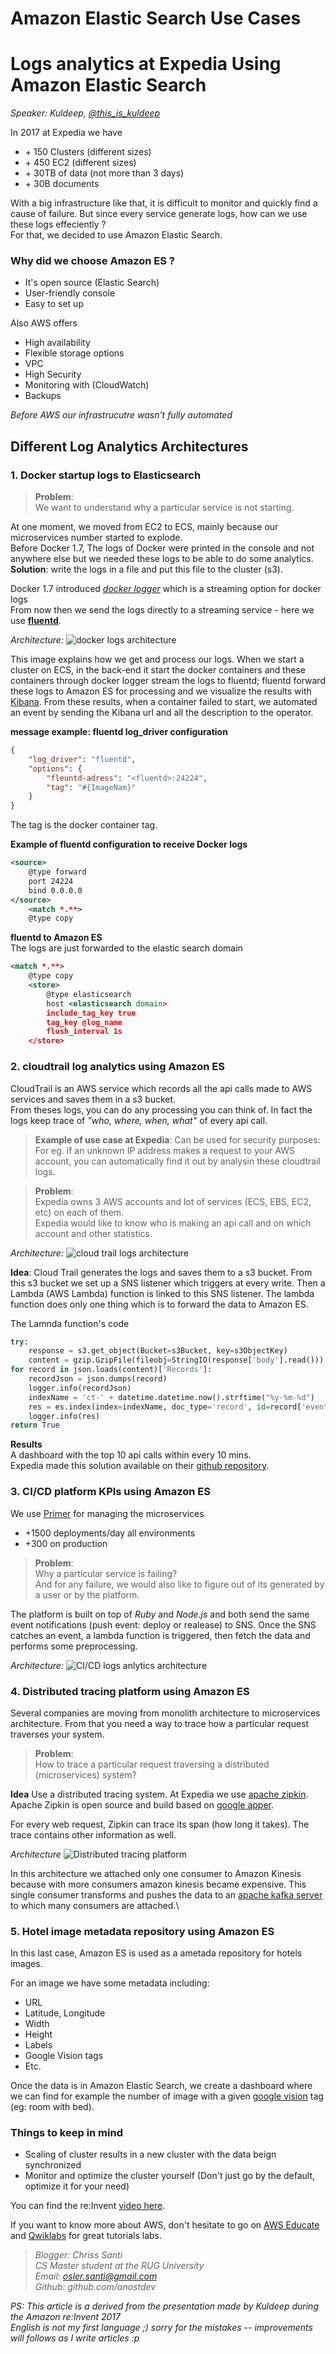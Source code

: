 # Amazon Elastic Search Use Cases


# Logs analytics at Expedia Using Amazon Elastic Search

*Speaker: Kuldeep, [@this_is_kuldeep](https://twitter.com/this_is_kuldeep?lang=en)*

In 2017 at Expedia we have
- \+ 150 Clusters (different sizes)
- \+ 450 EC2 (different sizes)
- \+ 30TB of data (not more than 3 days)
- \+ 30B documents

With a big infrastructure like that, it is difficult to monitor and quickly find a cause of failure. But since every service generate logs, how can we use these logs effeciently ? \
For that, we decided to use Amazon Elastic Search.


### Why did we choose Amazon ES ?

- It's open source (Elastic Search)
- User-friendly console
- Easy to set up

Also AWS offers
- High availability
- Flexible storage options
- VPC
- High Security
- Monitoring with (CloudWatch)
- Backups

*Before AWS our infrastrucutre wasn't fully automated*

## Different Log Analytics Architectures

### 1. Docker startup logs to Elasticsearch

>**Problem**:\
>We want to understand why a particular service is not starting.

At one moment, we moved from EC2 to ECS, mainly because our microservices number started to explode. \
Before Docker 1.7, The logs of Docker were printed in the console and not anywhere else but we needed these logs to be able to do some analytics.\
**Solution**: write the logs in a file and put this file to the cluster (s3).

Docker 1.7 introduced *[docker logger](https://docs.docker.com/config/containers/logging/)* which is a streaming option for docker logs\
From now then we send the logs directly to a streaming service - here we use **[fluentd](https://www.fluentd.org/)**.

*Architecture:*
![docker logs architecture](https://raw.githubusercontent.com/AnostDev/aws-learning/master/aws-001/images/docker-logs.png)

This image explains how we get and process our logs.
When we start a cluster on ECS, in the back-end it start the docker containers and these containers through docker logger stream the logs to fluentd; fluentd forward these logs to Amazon ES for processing and we visualize the results with [Kibana](https://www.elastic.co/products/kibana).
From these results, when a container failed to start, we automated an event by sending the Kibana url and all the description to the operator.


**message example: fluentd log_driver configuration**
```json
{
    "log_driver": "fluentd",
    "options": {
        "fleuntd-adress": "<fluentd>:24224",
        "tag": "#{ImageNam}"
    }
}
```
The tag is the docker container tag.

**Example of fluentd configuration to receive Docker logs**

```xml
<source>
    @type forward
    port 24224
    bind 0.0.0.0
</source>
    <match *.**>
    @type copy
```
**fluentd to Amazon ES**\
The logs are just forwarded to the elastic search domain

```xml
<match *.**>
    @type copy
    <store>
        @type elasticsearch
        host <elasticsearch domain>
        include_tag_key true
        tag_key @log_name
        flush_interval 1s
    </store>
```


### 2. cloudtrail log analytics using Amazon ES

CloudTrail is an AWS service which records all the api calls made to AWS services and saves them in a s3 bucket.\
From theses logs, you can do any processing you can think of. In fact the logs keep trace of *"who, where, when, what"* of every api call.

> **Example of use case at Expedia**: 
> Can be used for security purposes: For eg. if an unknown IP address makes a request to your AWS account, you can automatically find it out by analysin these cloudtrail logs.

>**Problem**:\
Expedia owns 3 AWS accounts and lot of services (ECS, EBS, EC2, etc) on each of them.\
Expedia would like to know who is making an api call and on which account and other statistics.

*Architecture:*
![cloud trail logs architecture](https://raw.githubusercontent.com/AnostDev/aws-learning/master/aws-001/images/cloudtrail-logs.png)

**Idea**:
Cloud Trail generates the logs and saves them to a s3 bucket. From this s3 bucket we set up a SNS listener which triggers at every write. Then a Lambda (AWS Lambda) function is linked to this SNS listener. The lambda function does only one thing which is to forward the data to Amazon ES.

The Lamnda function's code
```python
try:
    response = s3.get_object(Bucket=s3Bucket, key=s3ObjectKey)
    content = gzip.GzipFile(fileobj=StringIO(response['body'].read())).read()
for record in json.loads(content)['Records']:
    recordJson = json.dumps(record)
    logger.info(recordJson)
    indexName = 'ct-' + datetime.datetime.now().strftime("%y-%m-%d")
    res = es.index(index=indexName, doc_type='record', id=record['eventID'], body=recordJson)
    logger.info(res)
return True
```

**Results**\
A dashboard with the top 10 api calls within every 10 mins.\
Expedia made this solution available on their [github repository](https://github.com/ExpediaDotCom/cloudtrail-log-analytics).



### 3. CI/CD platform KPIs using Amazon ES
We use [Primer](https://medium.com/expedia-engineering/the-inside-scoop-on-primer-expedias-internal-cloud-deployment-tool-8a3e16ec0300) for managing the microservices
+ \+1500 deployments/day all environments
+ \+300 on production

>**Problem**:\
Why a particular service is failing?\
And for any failure, we would also like to figure out of its generated by a user or by the platform.

The platform is built on top of *Ruby* and *Node.js* and both send the same event notifications (push event: deploy or realease) to SNS. Once the SNS catches an event, a lambda function is triggered, then fetch the data and performs some preprocessing.

*Architecture:*
![CI/CD logs anlytics architecture](https://raw.githubusercontent.com/AnostDev/aws-learning/master/aws-001/images/ci-cd-logs.png)


### 4. Distributed tracing platform using Amazon ES
Several companies are moving from monolith architecture to microservices architecture. From that you need a way to trace how a particular request traverses your system.
>**Problem**:\
How to trace a particular request traversing a distributed (microservices) system?

**Idea**
Use a distributed tracing system.
At Expedia we use [apache zipkin](https://github.com/apache/incubator-zipkin).
Apache Zipkin is open source and build based on [google apper](https://ai.google/research/pubs/pub36356).

For every web request, Zipkin can trace its span (how long it takes). The trace contains other information as well.

*Architecture*
![Distributed tracing platform](https://raw.githubusercontent.com/AnostDev/aws-learning/master/aws-001/images/tracing-logs.png)

In this architecture we attached only one consumer to Amazon Kinesis because with more consumers amazon kinesis became expensive. This single consumer transforms and pushes the data to an [apache kafka server](https://kafka.apache.org/) to which many consumers are attached.\



### 5. Hotel image metadata repository using Amazon ES
In this last case, Amazon ES is used as a ametada repository for hotels images.

For an image we have some metadata including:

- URL
- Latitude, Longitude
- Width
- Height
- Labels
- Google Vision tags
- Etc.

Once the data is in Amazon Elastic Search, we create a dashboard where we can find for example the number of image with a given [google vision](https://developers.google.com/vision/) tag (eg: room with bed).

### Things to keep in mind


- Scaling of cluster results in a new cluster with the data beign synchronized
- Monitor and optimize the cluster yourself (Don't just go by the default, optimize it for your need)

You can find the re:Invent [video here](https://www.youtube.com/watch?v=oJUpUQ_yNVw&feature=youtu.be).


If you want to know more about AWS, don't hesitate to go on [AWS Educate](https://aws.amazon.com/education/awseducate/) and [Qwiklabs](https://www.qwiklabs.com/home?locale=en) for great tutorials labs.

>*Blogger:
Chriss Santi\
CS Master student at the RUG University\
Email: osler.santi@gmail.com\
Github: github.com/anostdev*

*PS: This article is a derived from the presentation made by Kuldeep during the Amazon re:Invent 2017\
English is not my first language ;) sorry for the mistakes -- improvements will follows as I write articles :p*
